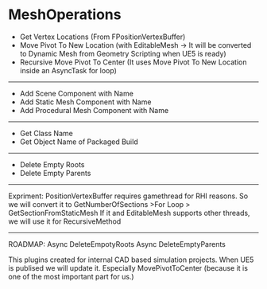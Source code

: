 # MeshOperations

- Get Vertex Locations (From FPositionVertexBuffer)
- Move Pivot To New Location (with EditableMesh -> It will be converted to Dynamic Mesh from Geometry Scripting when UE5 is ready)
- Recursive Move Pivot To Center (It uses Move Pivot To New Location inside an AsyncTask for loop)
--------------------------------------------------------------------------------------------
- Add Scene Component with Name
- Add Static Mesh Component with Name
- Add Procedural Mesh Component with Name
--------------------------------------------------------------------------------------------
- Get Class Name
- Get Object Name of Packaged Build
--------------------------------------------------------------------------------------------
- Delete Empty Roots
- Delete Empty Parents
--------------------------------------------------------------------------------------------
Expriment:
PositionVertexBuffer requires gamethread for RHI reasons.
So we will convert it to GetNumberOfSections >For Loop > GetSectionFromStaticMesh
If it and EditableMesh supports other threads, we will use it for RecursiveMethod

--------------------------------------------------------------------------------------------
ROADMAP:
Async DeleteEmpotyRoots
Async DeleteEmptyParents

This plugins created for internal CAD based simulation projects. When UE5 is publised we will update it.
Especially MovePivotToCenter (because it is one of the most important part for us.)
